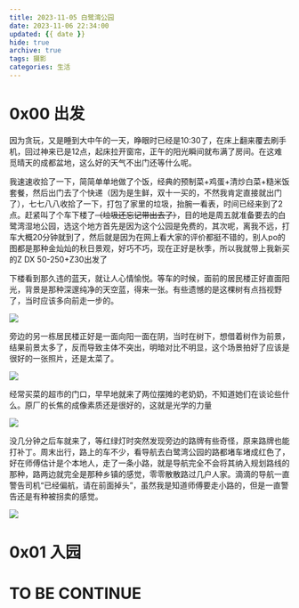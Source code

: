```yaml
---
title: 2023-11-05 白鹭湾公园
date: 2023-11-06 22:34:00
updated: {{ date }}
hide: true
archive: true
tags: 摄影
categories: 生活
---
```




# 0x00 出发

因为贪玩，又是睡到大中午的一天，睁眼时已经是10:30了，在床上翻来覆去刷手机，回过神来已是12点，起床拉开窗帘，正午的阳光瞬间就布满了房间。在这难觅晴天的成都盆地，这么好的天气不出门还等什么呢。

我速速收拾了一下，简简单单地做了个饭，经典的预制菜+鸡蛋+清炒白菜+糙米饭套餐，然后出门去了个快递（因为是生鲜，双十一买的，不然我肯定直接就出门了），七七八八收拾了一下，打包了家里的垃圾，抬腕一看表，时间已经来到了2点。赶紧叫了个车下楼了~~（垃圾还忘记带出去了）~~，目的地是周五就准备要去的白鹭湾湿地公园，选这个地方首先是因为这个公园是免费的，其次呢，离我不远，打车大概20分钟就到了，然后就是因为在网上看大家的评价都挺不错的，别人po的图都是那种金灿灿的秋日景观，好巧不巧，现在正好是秋季，所以我就带上我新买的Z DX 50-250+Z30出发了

下楼看到那久违的蓝天，就让人心情愉悦。等车的时候，面前的居民楼正好直面阳光，背景是那种深邃纯净的天空蓝，得来一张。有些遗憾的是这棵树有点挡视野了，当时应该多向前走一步的。

![](https://gcore.jsdelivr.net/gh/GoooForward/picture@main/note-image/Z30_0611.jpg)

旁边的另一栋居民楼正好是一面向阳一面在阴，当时在树下，想借着树作为前景，结果前景太多了，反而导致主体不突出，明暗对比不明显，这个场景拍好了应该是很好的一张照片，还是太菜了。

![](https://gcore.jsdelivr.net/gh/GoooForward/picture@main/note-image/Z30_0627.jpg)

经常买菜的超市的门口，早早地就来了两位摆摊的老奶奶，不知道她们在谈论些什么。原厂的长焦的成像素质还是很好的，这就是光学的力量

![](https://gcore.jsdelivr.net/gh/GoooForward/picture@main/note-image/Z30_0639.jpg)

没几分钟之后车就来了，等红绿灯时突然发现旁边的路牌有些奇怪，原来路牌也能打补丁。周末出行，路上的车不少，看导航去白鹭湾公园的路都堵车堵成红色了，好在师傅估计是个本地人，走了一条小路，就是导航完全不会将其纳入规划路线的那种，路两边就完全是那种乡镇的感觉，零零散散路过几户人家。滴滴的导航一直警告司机“已经偏航，请在前面掉头”，虽然我是知道师傅要走小路的，但是一直警告还是有种被拐卖的感觉。

![](https://gcore.jsdelivr.net/gh/GoooForward/picture@main/note-image/Z30_0645.jpg)



# 0x01 入园





# TO BE CONTINUE

